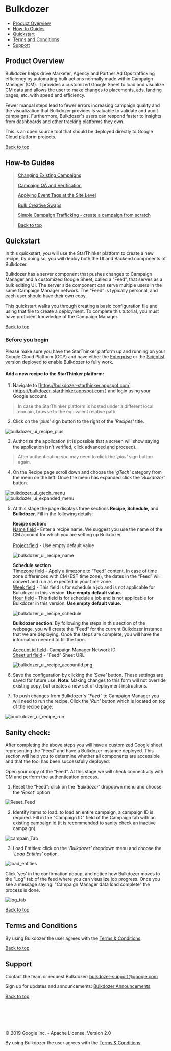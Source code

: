 <a name="top_page"></a>
# Bulkdozer


- [Product Overview](#product_overview) <br/>
- [How-to Guides](#documentation) <br/>
- [Quickstart](#quickstart) <br/>
- [Terms and Conditions](#terms_and_conditions) <br/>
- [Support](#support) <br/>

<a name="product_overview"></a>
## Product Overview

Bulkdozer helps drive Marketer, Agency and Partner Ad Ops trafficking 
efficiency by automating bulk actions normally made within Campaign 
Manager (CM). It provides a customized Google Sheet to load and visualize
 CM data and allows the user to make changes to placements, ads, landing 
 pages, etc. with speed and efficiency.

Fewer manual steps lead to fewer errors increasing campaign quality and 
the visualization that Bulkdozer provides is valuable to validate and 
audit campaigns. Furthermore, Bulkdozer's users can respond faster to 
insights from dashboards and other tracking platforms they own.

This is an open source tool that should be deployed directly to Google 
Cloud platform projects.



[Back to top](#top_page)

<a name="documentation"></a>
## How-to Guides

> [Changing Existing Campaigns](Changing_Existing_Campaigns.md)
>
>[Campaign QA and Verification](Campaign_QA_and_Verification.md)
>
>[Applying Event Tags at the Site Level](Applying_Event_Tags_Placement_Level.md)
>
>[Bulk Creative Swaps](Bulk_Creative_Swaps.md)
>
>[Simple Campaign Trafficking - create a campaign from scratch](Create_simple_campaign_from_scratch.md)
>
>[Back to top](#top_page) <br/>

## Quickstart

In this quickstart, you will use the StarThinker platform to create a 
new recipe, by doing so, you will deploy both the UI and Backend 
components of Bulkdozer.


Bulkdozer has a server component that pushes changes to Campaign Manager 
and a customized Google Sheet, called a “Feed”, that serves as a bulk 
editing UI. The server side component can serve multiple users in the 
same Campaign Manager network. The “Feed” is typically personal, and each 
user should have their own copy.

This quickstart walks you through creating a basic configuration file 
and using that file to create a deployment. To complete this tutorial, 
you must have proficient knowledge of the Campaign Manager.

[Back to top](#top_page)

### Before you begin

Please make sure you have the StarThinker platform up and running on your 
Google Cloud Platform (GCP) and have either the [Enterprise](https://github.com/google/starthinker/blob/master/tutorials/deploy_enterprise.md) 
or the [Scientist](https://github.com/google/starthinker/blob/master/tutorials/deploy_scientist.md) 
version deployed to enable Bulkdozer to fully work.


#### Add a new recipe to the StarThinker platform:
1. Navigate to [https://bulkdozer-starthinker.appspot.com](https://bulkdozer-starthinker.appspot.com ) and login 
using your Google account.

>In case the StarThinker platform is hosted under a different local 
domain, browse to the equivalent relative path.

2. Click on the *‘plus’* sign button to the right of the *'Recipes'* title.

![bulkdozer_ui_recipe_plus](Images/bulkdozer_ui_recipe_plus.png)

3. Authorize the application (it is possible that a screen will show 
saying the application isn't verified, click advanced and proceed).


>After authenticating you may need to click the *‘plus’* sign button again.

4. On the Recipe page scroll down and choose the *'gTech'* category from 
the menu on the left. Once the menu has expanded click the *‘Bulkdozer’* button.


![bulkdozer_ui_gtech_menu](Images/bulkdozer_ui_gtech_menu.png)
<br/>
![bulkdozer_ui_expanded_menu](Images/bulkdozer_ui_expanded_menu.png)

5. At this stage the page displays three sections **Recipe, Schedule,** 
and **Bulkdozer**. Fill in the following details:

   
   **Recipe section:** <br/>
    <u>Name field</u> - Enter a recipe name. We suggest you use the name 
    of the CM account for which you are setting up Bulkdozer.<br/><br/>
    <u>Project field</u> - Use empty default value 
      
     ![bulkdozer_ui_recipe_name](Images/bulkdozer_ui_recipe_name.png)
       
   **Schedule section**<br/>
    <u>Timezone field</u> - Apply a timezone to “Feed” content. In case 
    of time zone differences with CM (EST time zone), the dates in the 
    “Feed” will convert and run as expected in your time zone.<br/>
    <u>Week field</u> - This field is for schedule a job and is not 
    applicable for Bulkdozer in this version. **Use empty default value.**<br/>
    <u>Hour field</u> - This field is for schedule a job and is not 
    applicable for Bulkdozer in this version. **Use empty default value.**<br/>
      
   ![bulkdozer_ui_recipe_schedule](Images/bulkdozer_ui_recipe_schedule.png)
       
    **Bulkdozer section:** By following the steps in this section of the 
    webpage, you will create the “Feed” for the current Bulkdozer instance 
    that we are deploying. Once the steps are complete, you will have 
    the information needed to fill the form.

    <u>Account id field</u>- Campaign Manager Network ID <br/>
    <u>Sheet url field</u> - “Feed” Sheet URL

      
   ![bulkdozer_ui_recipe_accountId.png](Images/bulkdozer_ui_recipe_accountId.png)
6. Save the configuration by clicking the *'Save'* button. These settings 
are saved for future use.
**Note**: Making changes to this form will not override existing copy, 
but creates a new set of deployment instructions.    


7.  To push changes from Bulkdozer's *“Feed”* to Campaign Manager you 
will need to run the recipe. Click the *'Run'* button which is located on 
top of the recipe page.


![buulkdozer_ui_recipe_run](Images/buulkdozer_ui_recipe_run.png)

## Sanity check:

After completing the above steps you will have a customized Google sheet 
representing the “Feed” and have a Bulkdozer instance deployed. This 
section will help you to determine whether all components are accessible 
and that the tool has been successfully deployed.

Open your copy of the “Feed”. At this stage we will check connectivity 
with CM and perform the authentication process.


1. Reset the “Feed”: click on the *‘Bulkdozer’* dropdown menu and choose 
the *‘Reset’* option

![Reset_Feed](Images/buulkdozer_ui_recipe_run.png)

2. Identify items to load: to load an entire campaign, a campaign ID is 
required. Fill in the "Campaign ID" field of the Campaign tab with an 
existing campaign id (it is recommended to sanity check an inactive 
campaign).

![campain_Tab](Images/Bulkdozer_Campaign_tab.png)

3. Load Entities: click on the *‘Bulkdozer’* dropdown menu and choose 
the *‘Load Entities’* option.

![load_entities](Images/bulkdozer_load_entities_menu.png)


Click ‘yes’ in the confirmation popup, and notice how Bulkdozer moves 
to the "Log" tab of the feed where you can visualize job progress. 
Once you see a message saying: "Campaign Manager data load complete" the 
process is done. 

![log_tab](Images/bulkdozer_log_tab.png)

[Back to top](#top_page)

<a name="terms_and_conditions"></a>
## Terms and Conditions

By using Bulkdozer the user agrees with the 
[Terms & Conditions](Terms_and_Conditions.md).

[Back to top](#top_page)


<a name="support"></a>
## Support

Contact the team or request Bulkdozer: bulkdozer-support@google.com

Sign up for updates and announcements: [Bulkdozer Announcements](https://groups.google.com/forum/#!forum/bulkdozer-announcements)


[Back to top](#top_page)


<br/><br/>
---
&copy; 2019 Google Inc. - Apache License, Version 2.0

By using Bulkdozer the user agrees with the 
[Terms & Conditions](Terms_and_Conditions.md).

